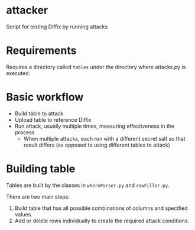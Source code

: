 # attacker
Script for testing Diffix by running attacks

# Requirements

Requires a directory called `tables` under the directory where attacks.py is executed.

# Basic workflow

* Build table to attack
* Upload table to reference Diffix
* Run attack, usually multiple times, measuring effectiveness in the process
  * When multiple attacks, each run with a different secret salt so that result differs (as opposed to using different tables to attack)

# Building table

Tables are built by the classes in `whereParser.py` and `rowFiller.py`.

There are two main steps:

1. Build table that has all possible combinations of columns and specified values.
2. Add or delete rows individually to create the required attack conditions.
